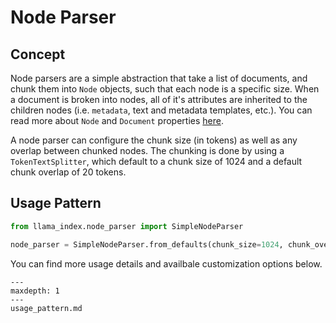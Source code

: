 # Node Parser

## Concept

Node parsers are a simple abstraction that take a list of documents, and chunk them into `Node` objects, such that each node is a specific size. When a document is broken into nodes, all of it's attributes are inherited to the children nodes (i.e. `metadata`, text and metadata templates, etc.). You can read more about `Node` and `Document` properties [here](/core_modules/data_modules/documents_and_nodes/root.md).

A node parser can configure the chunk size (in tokens) as well as any overlap between chunked nodes. The chunking is done by using a `TokenTextSplitter`, which default to a chunk size of 1024 and a default chunk overlap of 20 tokens.

## Usage Pattern

```python
from llama_index.node_parser import SimpleNodeParser

node_parser = SimpleNodeParser.from_defaults(chunk_size=1024, chunk_overlap=20)
```

You can find more usage details and availbale customization options below.

```{toctree}
---
maxdepth: 1
---
usage_pattern.md
```
